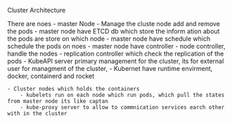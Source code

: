 
Cluster Architecture

There are noes
    - master Node
        - Manage the cluste node add and remove the pods
        - master node have ETCD db which store the inform ation about the pods are store on which node
        - master node have schedule which schedule the pods on noes
        - master node have controller
            - node controller, handle the nodes
        - replication controller which check the replication of the pods
        - KubeAPI server primary management for the cluster, its for external user for managment of the cluster,
        - Kubernet have runtime envirment, docker, containerd and rocket

    - Cluster nodes which holds the containers
        - kubelets run on each node which run pods, which pull the states from master node its like captan
        - kube-proxy server to allow to commnication services earch other with in the cluster 